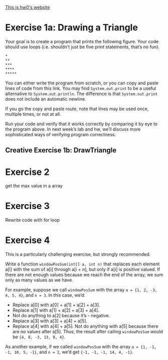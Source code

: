 [This is hw0's website](https://sp18.datastructur.es/materials/hw/hw0/hw0)
# Exercise 1a: Drawing a Triangle
Your goal is to create a program that prints the following figure. Your code should use loops (i.e. shouldn’t just be five print statements, that’s no fun).
```
*
**
***
****
*****
```
You can either write the program from scratch, or you can copy and paste lines of code from this link. You may find `System.out.print` to be a useful alternative to `System.out.println`. The difference is that `System.out.print` does not include an automatic newline.

If you go the copy and paste route, note that lines may be used once, multiple times, or not at all.

Run your code and verify that it works correctly by comparing it by eye to the program above. In next week’s lab and hw, we’ll discuss more sophisticated ways of verifying program correctness.
## Creative Exercise 1b: DrawTriangle

# Exercise 2
get the max value in a array

# Exercise 3
Rewrite code with for loop

# Exercise 4
This is a particularly challenging exercise, but strongly recommended.

Write a function `windowPosSum(int[] a, int n)` that replaces each element a[i] with the sum of a[i] through a[i + n], but only if a[i] is positive valued. If there are not enough values because we reach the end of the array, we sum only as many values as we have.

For example, suppose we call `windowPosSum` with the array `a = {1, 2, -3, 4, 5, 4}`, and `n = 3`. In this case, we’d:

- Replace a[0] with a[0] + a[1] + a[2] + a[3].
- Replace a[1] with a[1] + a[2] + a[3] + a[4].
- Not do anything to a[2] because it’s - negative.
- Replace a[3] with a[3] + a[4] + a[5].
- Replace a[4] with a[4] + a[5].
Not do anything with a[5] because there are no values after a[5].
Thus, the result after calling `windowPosSum` would be `{4, 8, -3, 13, 9, 4}`.

As another example, if we called `windowPosSum` with the array `a = {1, -1, -1, 10, 5, -1}`, and `n = 2`, we’d get `{-1, -1, -1, 14, 4, -1}`.